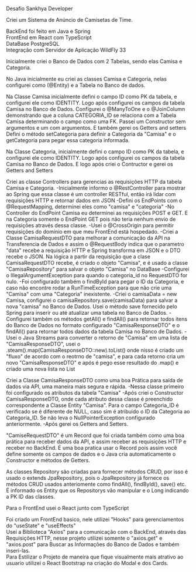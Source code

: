 Desafio Sankhya Developer

Criei um Sistema de Anúncio de Camisetas de Time.

BackEnd foi feito em Java e Spring<br>
FrontEnd em React com TypeScript<br>
DataBase PostgreSQL<br>
Integração com Servidor de Aplicação WildFly 33

Inicialmente criei o Banco de Dados com 2 Tabelas, sendo elas Camisa e Categoria.

No Java inicialmente eu criei as classes Camisa e Categoria, nelas configurei como (@Entity) e a Tabela no Banco de dados.

Na Classe Camisa inicialmente defini o campo ID como PK da tabela, e configurei ele como IDENTITY. Logo após configurei os campos da tabela Camisa no Banco de Dados.
Configurei o @ManyToOne e o @JoinColumn demonstrando que a coluna CATEGORIA_ID se relaciona com a Tabela Camisa determinando o campo como uma FK.
Passei um Constructor sem argumentos e um com argumentos. E também gerei os Getters and setters
Defini o método setCategoria para definir a Categoria da "Camisa" e o getCategoria para pegar essa categoria informada.

Na Classe Categoria, inicialmente defini o campo ID como PK da tabela, e configurei ele como IDENTITY. Logo após configurei os campos da tabela Camisa no Banco de Dados.
E logo após criei o Contructor e gerei os Getters and Setters

Criei as classe Controllers para gerencias as requisições HTTP da tabela Camisa e Categoria.
-Inicialmente informo o @RestController para mostrar ao Spring que essa classe é um controller RESTful, então irá lidar com requisições HTTP e retornar dados em JSON
-Defini os EndPoints com o @RequestMapping, determinei eles como "camisa" e "categoria"
-No Controller do EndPoint Camisa eu determinei as requisições POST e GET. E na Categoria somente o EndPoint GET pois não teria nenhum envio de requisições através dessa classe.
-Usei o @CrossOrigin para permitir requisições do domínio em que meu FrontEnd está hospedado.
-Criei a Classe CamisaRequestDTO para melhorar a comunicação da API na Transferencia de Dados e assim o @RequestBody indica que o parametro "data" recebe a requisição HTTP e Spring transforma em JSON e o DTO recebe o JSON. Na lógica a partir da requisição que a clase CamisaRequestDTO recebe, é criado o objeto "Camisa", e é usado a classe "CamisaRepository" para salvar o objeto "Camisa" no DataBase
-Configurei o IllegalArgumentException para quando o categoria_id no RequestDTO for nulo. 
-Foi configurado também o findById para pegar o ID da Categoria, e caso não encontre rodar a RunTimeException para que não crie uma "Camisa" com uma "Categoria" inexistente.
-Criei o camisaData = new Camisa, configurei o camisaRepository.save(camisaData) para salvar a nova "camisa" no Banco de Dados. Usei o método save fornecido pelo Spring para inserir ou até atualizar uma tabela no Banco de Dados.
-Configurei também os métodos getAll() e findAll() para retornar todos itens do Banco de Dados no formato configurado "CamisaResponseDTO" e o findAll() para retornar todos dados da tabela Camisa no Banco de Dados.
-Usei o Java Streams para converter o retorno de "Camisa" em uma lista de "CamisaResponseDTO", usei o .steam().map(CamisaResponseDTO::new).toList() onde nisso é criado um "fluxo" de acordo com o reotrno de "camisa", e para cada retorno cria um novo "CamisaResponseDTO" e após é pego esse resultado do .map() e criado uma nova lista no List<CamisaResponseDTO>

Criei a Classe CamisaResponseDTO como uma boa Prática para saída de dados via API, uma maneira mais segura e rápida.
-Nessa classe primeiro foi configurado os atributos da tabela "Camisa"
-Após criei o Constructor CamisaResponseDTO, onde cada atributo dessa classe é preenchido correspondente a Classe Entity "Camisa". Para o campo Categoria_ID é verificado se é diferente de NULL, caso sim é atribuido o ID da Categoria ao Categoria_ID. Se não leva o NullPointerException configurado anteriormente.
-Após gerei os Getters and Setters.

"CamiseRequestDTO" é um Record  que foi criada também como uma boa prática para receber dados da API, e assim receber as requisições HTTP  e receber no BackEnd. É uma boa pratica usar o Record pois assim você define somente os campos de dados e o Java cria automaticamente o Constructor e métodos de Getters.

As classes Repository são criadas para fornecer métodos CRUD, por isso é usado o extends JpaRepository, pois o JpaRepository já fornece os métodos CRUD usados anteriomente como findAll(), findById(), save() etc. 
É informado os Entity que os Repositorys vão manipular e o Long indicando a PK ID das classes.

Para o FrontEnd usei o React junto com TypeScript

Foi criado um FrontEnd basico, nele utilizei "Hooks" para gerenciamentos do "useState" e "useEffects"<br>
Usei a Biblioteca "Axios" para a comunicação com o BackEnd, através das Requisições HTTP, nesse projeto utilizei somente o "axios.get" e "axios.post" para Buscar as Informações do Banco de Dados e também inseri-las.<br>
Para Estilizar o Projeto de maneira que fique visualmente mais atrativo ao usuario utilizei o React Bootstrap na criação do Modal e dos Cards.
